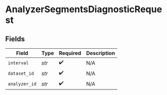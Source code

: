 # AnalyzerSegmentsDiagnosticRequest


## Fields

| Field              | Type               | Required           | Description        |
| ------------------ | ------------------ | ------------------ | ------------------ |
| `interval`         | *str*              | :heavy_check_mark: | N/A                |
| `dataset_id`       | *str*              | :heavy_check_mark: | N/A                |
| `analyzer_id`      | *str*              | :heavy_check_mark: | N/A                |
